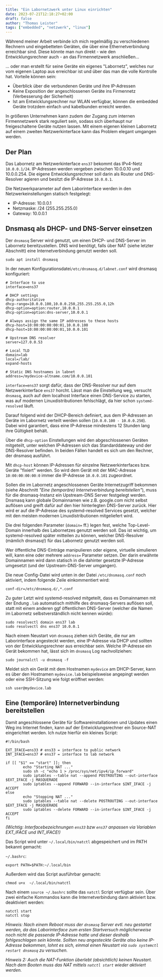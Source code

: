 ```yaml
---
title: "Ein Labornetzwerk unter Linux einrichten"
date: 2023-07-21T12:18:27+02:00
draft: false
author: "Thomas Leister"
tags: ["embedded", "netzwerk", "linux"]
---
```


Während meiner Arbeit verbinde ich mich regelmäßig zu verschiedenen Rechnern und eingebetteten Geräten, die über eine Ethernetverbindung erreichbar sind. Diese könnte man nun direkt - wie den Entwicklungsrechner auch - an das Firmennetzwerk anschließen...

... oder man erstellt für seine Geräte ein eigenes "Labornetz", welches nur vom eigenen Laptop aus erreichbar ist und über das man die volle Kontrolle hat. Vorteile können sein:

* Überblick über die verbundenen Geräte und ihre IP-Adressen
* Keine Exposition der angeschlossenen Geräte ins Firmennetz (Verbesserung der Sicherheit)
* Ist am Entwicklungsrechner nur WLAN verfügbar, können die embedded Geräte trotzdem einfach und kabelbunden erreicht werden.

In größeren Unternehmen kann zudem der Zugang zum internen Firmennetzwerk stark reguliert sein, sodass sich überhaupt nur freigeschaltene Geräte nutzen lassen. Mit einem eigenen kleinen Labornetz auf einem zweiten Netzwerkinterface kann das Problem elegant umgangen werden.

<!--more-->


## Der Plan

Das Labornetz am Netzwerkinterface `ens37` bekommt das IPv4-Netz `10.0.0.1/24`. IP-Adressen werden vergeben zwischen 10.0.0.10 und 10.0.0.254. Die eigene Entwicklungsrechner soll darin als Router und DNS-Resolver agieren und besitzt die IP-Adresse `10.0.0.1`.

Die Netzwerkparameter auf dem Laborinterface werden in den Netzwerkeinstellungen statisch festgelegt:

* IP-Adresse: 10.0.0.1
* Netzmaske: /24 (255.255.255.0)
* Gateway: 10.0.0.1

## Dnsmasq als DHCP- und DNS-Server einsetzen

Der `dnsmasq` Server wird genutzt, um einen DHCP- und DNS-Server im Labornetz bereitzustellen. DNS wird benötigt, falls über NAT (siehe letzter Abschnitt) eine Internetverbindung genutzt werden soll.

	sudo apt install dnsmasq

In der neuen Konfigurationsdatei`/etc/dnsmasq.d/labnet.conf` wird dnsmasq konfiguriert:

	# Interface to use
	interface=ens37
	
	# DHCP settings
	dhcp-authoritative
	dhcp-range=10.0.0.100,10.0.0.250,255.255.255.0,12h
	dhcp-option=option:router,10.0.0.1
	dhcp-option=option:dns-server,10.0.0.1
	
	# Always assign the same IP addresses to these hosts
	dhcp-host=10:00:00:00:00:01,10.0.0.100
	dhcp-host=10:00:00:00:00:01,10.0.0.101
	
	# Upstream DNS resolver
	server=127.0.0.53
	
	# Local TLD
	domain=lab
	local=/lab/
	expand-hosts
	
	# Static DNS hostnames in labnet
	address=/mydevice-altname.com/10.0.0.101

`interface=ens37` sorgt dafür, dass der DNS-Resolver nur auf dem Netzwerkinterface `ens37` horcht. Lässt man die Einstellung weg, versucht `dnsmasq`, auch auf dem localhost Interface einen DNS-Service zu starten, was auf modernen Linuxdistributionen fehlschlägt, da hier schon `systemd-resolved` läuft. 

Darauf folgend wird der DHCP-Bereich definiert, aus dem IP-Adressen an Geräte im Labornetz verteilt werden sollen (`10.0.0.100 - 10.0.0.250`). Dabei wird garantiert, dass eine IP-Adresse mindestens 12 Stunden lang ihre Gültigkeit behält.

Über die `dhcp-option` Einstellungen wird den abgeschlossenen Geräten mitgeteilt, unter welchen IP-Adressen sich das Standarddateway und der DNS-Resolver befinden. In beiden Fällen handelt es sich um den Rechner, der dnsmasq ausführt.

Mit `dhcp-host` können IP-Adressen für einzelne Netzwerkinterfaces bzw. Geräte "fixiert" werden. So wird dem Gerät mit der MAC-Adresse `10:00:00:00:00:0` immer die IP-Adresse `10.0.0.101` zugeordnet.

Sollen die im Labornetz angeschlossenen Geräte Internetzugriff bekommen (siehe Abschnitt _"Eine (temporäre) Internetverbindung bereitstellen"_), muss für die dnsmasq-Instanz ein Upstream-DNS Server festgelegt werden. Dnsmasq kann globale Domainnamen wie z.B. google.com nicht selbst auflösen und greift dafür auf den hier hinterlegten DNS-Server zurück. Hier wird er auf die IP-Adresse des systemd-resolved Services gesetzt, welcher mit den meisten modernen Linuxdistributionen mitgeliefert wird.

Die drei folgenden Parameter (`domain=` ff.) legen fest, welche Top-Level-Domain innerhalb des Labornetzes genutzt werden soll. Das ist wichtig, um systemd-resolved später mitteilen zu können, welcher DNS-Resolver (mämlich dnsmasq!) für das Labornetz genutzt werden soll. 

Wer öffentliche DNS-Einträge manipulieren oder eigene, virtuelle simulieren will, kann eine oder mehrere `address=` Parameter setzen. Der darin erwähnte Domainnamen wird dann statisch in die dahinter gesetzte IP-Adresse umgesetzt (und der Upstream-DNS-Server umgangen). 


Die neue Config-Datei wird unten in der Datei `/etc/dnsmasq.conf` noch aktiviert, indem folgende Zeile einkommentiert wird:

	conf-dir=/etc/dnsmasq.d/,*.conf

Zu guter Letzt wird systemd-resolved mitgeteilt, dass es Domainnamen mit der Endung `.lab` automatisch mithilfe des dnsmasq-Servers auflösen soll, statt mit einem anderen ggf öffentlichen DNS-Server (welcher die Namen im Labornetz selbstverständlich nicht kennen würde):

	sudo resolvectl domain ens37 lab
	sudo resolvectl dns ens37 10.0.0.1


Nach einem Neustart von `dnsmasq` ziehen sich Geräte, die nur am Laborinterface angesteckt werden, eine IP-Adresse via DHCP und sollten von der Entwicklungsrechner aus erreichbar sein. Welche IP-Adresse ein Gerät bekommen hat, lässt sich im `dnsmasq` Log nachvollziehen:

	sudo journalctl -u dnsmasq -f

Meldet sich ein Gerät mit dem Hostnamen `mydevice` am DHCP-Server, kann es über den Hostnamen `mydevice.lab` beispielsweise angepingt werden oder eine SSH-Sitzung wie folgt eröffnet werden:

	ssh user@mydevice.lab


## Eine (temporäre) Internetverbindung bereitstellen

Damit angeschlossene Geräte für Softwareinstallationen und Updates einen Weg ins Internet finden, kann auf der Entwicklungsrechner ein Source-NAT eingerichtet werden. Ich nutze hierfür ein kleines Script:

	#!/bin/bash

	EXT_IFACE=ens33 # ens33 = interface to public network
	INT_IFACE=ens37 # ens37 = interface to lab network
	
	if [[ "$1" == "start" ]]; then
	        echo "Starting NAT ..."
	        sudo sh -c "echo 1 > /proc/sys/net/ipv4/ip_forward"
	        sudo iptables --table nat --append POSTROUTING --out-interface $EXT_IFACE -j MASQUERADE
	        sudo iptables --append FORWARD --in-interface $INT_IFACE -j ACCEPT
	else
	        echo "Stopping NAT ..."
	        sudo iptables --table nat --delete POSTROUTING --out-interface $EXT_IFACE -j MASQUERADE
	        sudo iptables --delete FORWARD --in-interface $INT_IFACE -j ACCEPT
	fi

_(Wichtig: Interfacebezeichnungen `ens33` bzw `ens37` anpassen via Variablen EXT_IFACE und INT_IFACE!)_

Das Script wird unter `~/.local/bin/natctl` abgespeichert und im PATH bekannt gemacht:

`~/.bashrc`:

	export PATH=$PATH:~/.local/bin
	
Außerdem wird das Script ausführbar gemacht:

	chmod u+x  ~/.local/bin/natctl

Nach einem `source ~/.bashrc` sollte das `natctl` Script verfügbar sein. Über zwei einfache Kommandos kann die Internetverbindung dann aktiviert bzw. deaktiviert werden:

	natctl start
	natctl stop


_Hinweis: Nach einem Reboot muss der `dnsmasq` Server evtl. neu gestartet werden, da das Laborinterface zum ersten Startversuch möglicherweise noch nicht die passende IP-Adresse hatte und dieser deshalb fehlgeschlagen sein könnte. Sollten neu angesteckte Geräte also keine IP-Adresse bekommen, lohnt es sich, einmal einen Neustart via `sudo systemctl restart dnsmasq` zu versuchen._

_Hinweis 2: Auch die NAT-Funktion überlebt (absichtlich) keinen Neustart. Nach dem Booten muss das NAT mittels `natctl start` wieder aktiviert werden._
